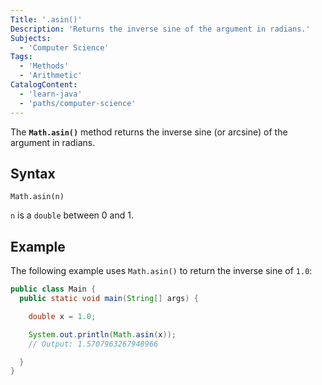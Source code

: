```yaml
---
Title: '.asin()'
Description: 'Returns the inverse sine of the argument in radians.'
Subjects:
  - 'Computer Science'
Tags:
  - 'Methods'
  - 'Arithmetic'
CatalogContent:
  - 'learn-java'
  - 'paths/computer-science'
---
```


The **`Math.asin()`** method returns the inverse sine (or arcsine) of the argument in radians.

## Syntax

```pseudo
Math.asin(n)
```

`n` is a `double` between 0 and 1.

## Example

The following example uses `Math.asin()` to return the inverse sine of `1.0`:

```java
public class Main {
  public static void main(String[] args) {

    double x = 1.0;

    System.out.println(Math.asin(x));
    // Output: 1.5707963267948966

  }
}
```
